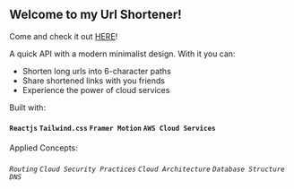 ## Welcome to my Url Shortener!
Come and check it out [HERE](https://hiropes.info/)!

A quick API with a modern minimalist design.
With it you can:

* Shorten long urls into 6-character paths
* Share shortened links with you friends
* Experience the power of cloud services

Built with:

#### `Reactjs` `Tailwind.css` `Framer Motion` `AWS Cloud Services`

Applied Concepts:

###### `Routing` `Cloud Security Practices` `Cloud Architecture` `Database Structure` `DNS`

